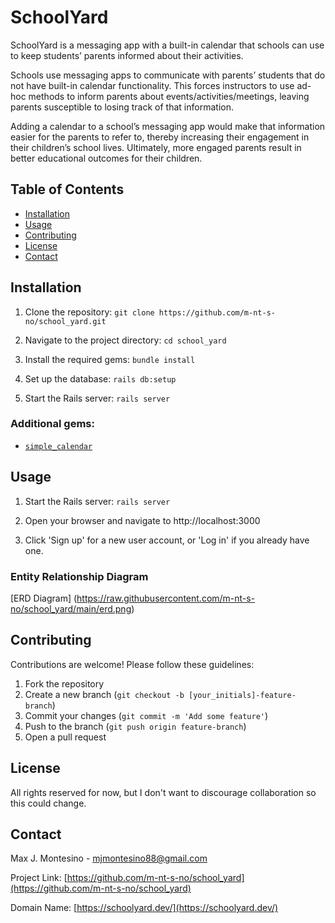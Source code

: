 # SchoolYard

SchoolYard is a messaging app with a built-in calendar that schools can use to keep students’ parents informed about their activities.

Schools use messaging apps to communicate with parents’ students that do not have built-in calendar functionality. This forces instructors to use ad-hoc methods to inform parents about events/activities/meetings, leaving parents susceptible to losing track of that information.

Adding a calendar to a school’s messaging app would make that information easier for the parents to refer to, thereby increasing their engagement in their children’s school lives. Ultimately, more engaged parents result in better educational outcomes for their children.

## Table of Contents
- [Installation](#installation)
- [Usage](#usage)
- [Contributing](#contributing)
- [License](#license)
- [Contact](#contact)

## Installation

1. Clone the repository:
`git clone https://github.com/m-nt-s-no/school_yard.git`

2. Navigate to the project directory:
`cd school_yard`

3. Install the required gems:
`bundle install`

4. Set up the database:
`rails db:setup`

5. Start the Rails server:
`rails server`

### Additional gems:

- [`simple_calendar`](https://github.com/excid3/simple_calendar)

## Usage

1. Start the Rails server:
`rails server`

2. Open your browser and navigate to http://localhost:3000
   
3. Click 'Sign up' for a new user account, or 'Log in' if you already have one. 

### Entity Relationship Diagram

[ERD Diagram] (https://raw.githubusercontent.com/m-nt-s-no/school_yard/main/erd.png)

## Contributing

Contributions are welcome! Please follow these guidelines:

1. Fork the repository
2. Create a new branch (`git checkout -b [your_initials]-feature-branch`)
3. Commit your changes (`git commit -m 'Add some feature'`)
4. Push to the branch (`git push origin feature-branch`)
5. Open a pull request

## License

All rights reserved for now, but I don't want to discourage collaboration so this could change. 

## Contact

Max J. Montesino - [mjmontesino88@gmail.com](mailto:mjmontesino88@gmail.com)

Project Link: [https://github.com/m-nt-s-no/school_yard](https://github.com/m-nt-s-no/school_yard)

Domain Name: [https://schoolyard.dev/](https://schoolyard.dev/)

